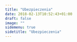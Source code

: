 ```yaml
---
title: "Ubezpieczenia"
date: 2018-02-13T10:52:43+01:00
draft: false
image: ""
sidemenu: true
sidetitle: "Ubezpieczenia"
---
```

